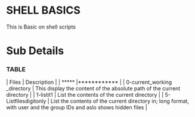 # SHELL BASICS

This is Basic on shell scripts


# Sub Details

### TABLE
| Files | Description |
| ***** |************ |
| 0-current_working _directory  |  This display the content of the absolute path of the current directory  |
| 1-listit1 | List the contents of the current directory  |
| 5-Listfilesdigitonly | List the contents of the current directory in; long format, with user and the group IDs and aslo shows hidden files |
